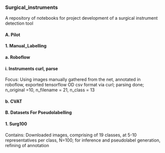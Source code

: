 ### Surgical_instruments

A repository of notebooks for project development of a surgical instrument detection tool

#### A. Pilot

#### 1. Manual_Labelling

#### a. Roboflow

####      i. Instruments curl, parse

Focus:  Using images manually gathered from the net, annotated in roboflow, exported tensorflow OD csv format via curl; parsing done; n_original =10, n_filename = 21, n_class = 13

#### b.  CVAT


#### B.  Datasets For Pseudolabelling

#### 1.  Surg100

Contains:  Downloaded images, comprising of 19 classes, at 5-10 representatives per class, N=100; for inference and pseudolabel generation, refining of annotation
